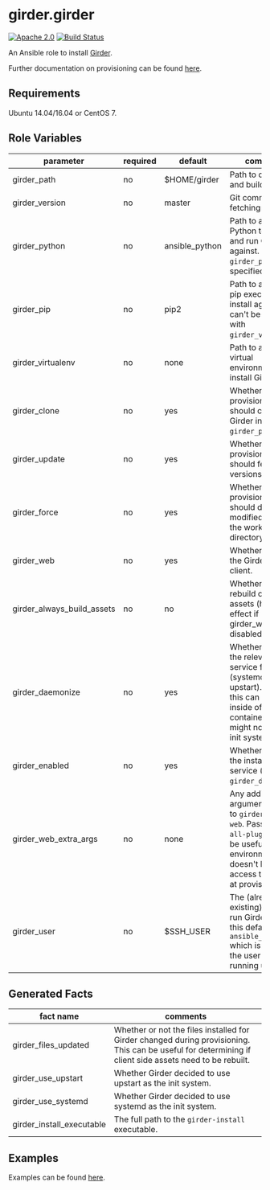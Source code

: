 girder.girder
=============
[![Apache 2.0](https://img.shields.io/badge/license-Apache%202-blue.svg)](https://raw.githubusercontent.com/girder/ansible-role-girder/master/LICENSE)
[![Build Status](https://travis-ci.org/girder/ansible-role-girder.svg?branch=master)](https://travis-ci.org/girder/ansible-role-girder)

An Ansible role to install [Girder](https://github.com/girder/girder).

Further documentation on provisioning can be found [here](https://girder.readthedocs.io/en/latest/provisioning.html).

Requirements
------------

Ubuntu 14.04/16.04 or CentOS 7.

Role Variables
--------------

| parameter                  | required | default        | comments                                                                                                                                                            |
| -------------------------- | -------- | -------------- | ------------------------------------------------------------------------------------------------------------------------------------------------------------------- |
| girder_path                | no       | $HOME/girder   | Path to download and build Girder in.                                                                                                                               |
| girder_version             | no       | master         | Git commit-ish for fetching Girder.                                                                                                                                 |
| girder_python              | no       | ansible_python | Path to a specific Python to install and run Girder against. Requires `girder_pip` be specified.                                                                    |
| girder_pip                 | no       | pip2           | Path to a specific pip executable to install against, can't be specified with `girder_virtualenv`.                                                                  |
| girder_virtualenv          | no       | none           | Path to a Python virtual environment to install Girder in.                                                                                                          |
| girder_clone               | no       | yes            | Whether provisioning should clone Girder into `girder_path`.                                                                                                        |
| girder_update              | no       | yes            | Whether provisioning should fetch new versions via git.                                                                                                             |
| girder_force               | no       | yes            | Whether provisioning should discard modified files in the working directory.                                                                                        |
| girder_web                 | no       | yes            | Whether to build the Girder web client.                                                                                                                             |
| girder_always_build_assets | no       | no             | Whether to always rebuild client side assets (has no effect if girder_web is disabled).                                                                             |
| girder_daemonize           | no       | yes            | Whether to install the relevant service files (systemd or upstart). Disabling this can be useful inside of containers which might not have an init system.          |
| girder_enabled             | no       | yes            | Whether to enable the installed service (requires `girder_daemonize`).                                                                                              |
| girder_web_extra_args      | no       | none           | Any additional arguments to pass to `girder-install web`. Passing `--all-plugins` can be useful if your environment doesn't have access to Mongo at provision time. |
| girder_user                | no       | $SSH_USER      | The (already existing) user to run Girder under, this defaults to `ansible_user_id` which is typically the user Ansible is running under.                           |

Generated Facts
---------------

| fact name                 | comments                                                                                                                                                |
| ------------------------- | ------------------------------------------------------------------------------------------------------------------------------------------------------- |
| girder_files_updated      | Whether or not the files installed for Girder changed during provisioning. This can be useful for determining if client side assets need to be rebuilt. |
| girder_use_upstart        | Whether Girder decided to use upstart as the init system.                                                                                               |
| girder_use_systemd        | Whether Girder decided to use systemd as the init system.                                                                                               |
| girder_install_executable | The full path to the `girder-install` executable.                                                                                                       |

Examples
--------
Examples can be found [here](https://github.com/girder/girder/tree/master/devops/ansible/examples).
